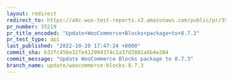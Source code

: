 ```yaml
---
layout: redirect
redirect_to: https://a8c-woo-test-reports.s3.amazonaws.com/public/pr/35219/api/index.html
pr_number: 35219
pr_title_encoded: "Update+WooCommerce+Blocks+package+to+8.7.3"
pr_test_type: api
last_published: "2022-10-20 17:47:24 +0000"
commit_sha: b32fc456e32fe412994374c1a37d3881a6b4e284
commit_message: "Update WooCommerce Blocks package to 8.7.3"
branch_name: update/woocommerce-blocks-8.7.3
---
```

